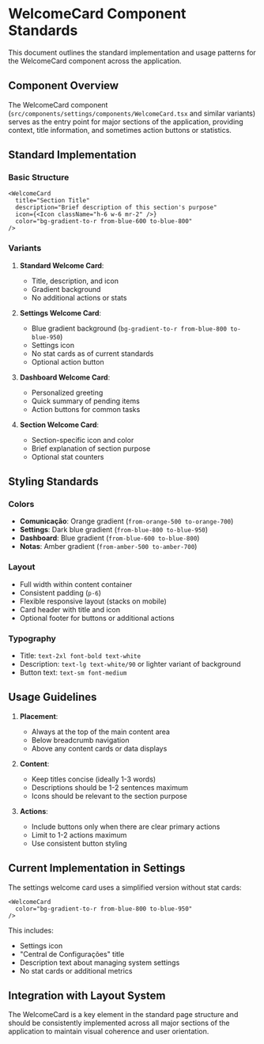 
# WelcomeCard Component Standards

This document outlines the standard implementation and usage patterns for the WelcomeCard component across the application.

## Component Overview

The WelcomeCard component (`src/components/settings/components/WelcomeCard.tsx` and similar variants) serves as the entry point for major sections of the application, providing context, title information, and sometimes action buttons or statistics.

## Standard Implementation

### Basic Structure

```tsx
<WelcomeCard
  title="Section Title"
  description="Brief description of this section's purpose"
  icon={<Icon className="h-6 w-6 mr-2" />}
  color="bg-gradient-to-r from-blue-600 to-blue-800"
/>
```

### Variants

1. **Standard Welcome Card**:
   - Title, description, and icon
   - Gradient background
   - No additional actions or stats

2. **Settings Welcome Card**:
   - Blue gradient background (`bg-gradient-to-r from-blue-800 to-blue-950`)
   - Settings icon
   - No stat cards as of current standards
   - Optional action button

3. **Dashboard Welcome Card**:
   - Personalized greeting
   - Quick summary of pending items
   - Action buttons for common tasks

4. **Section Welcome Card**:
   - Section-specific icon and color
   - Brief explanation of section purpose
   - Optional stat counters

## Styling Standards

### Colors

- **Comunicação**: Orange gradient (`from-orange-500 to-orange-700`)
- **Settings**: Dark blue gradient (`from-blue-800 to-blue-950`)
- **Dashboard**: Blue gradient (`from-blue-600 to-blue-800`)
- **Notas**: Amber gradient (`from-amber-500 to-amber-700`)

### Layout

- Full width within content container
- Consistent padding (`p-6`)
- Flexible responsive layout (stacks on mobile)
- Card header with title and icon
- Optional footer for buttons or additional actions

### Typography

- Title: `text-2xl font-bold text-white`
- Description: `text-lg text-white/90` or lighter variant of background
- Button text: `text-sm font-medium`

## Usage Guidelines

1. **Placement**:
   - Always at the top of the main content area
   - Below breadcrumb navigation
   - Above any content cards or data displays

2. **Content**:
   - Keep titles concise (ideally 1-3 words)
   - Descriptions should be 1-2 sentences maximum
   - Icons should be relevant to the section purpose

3. **Actions**:
   - Include buttons only when there are clear primary actions
   - Limit to 1-2 actions maximum
   - Use consistent button styling

## Current Implementation in Settings

The settings welcome card uses a simplified version without stat cards:

```tsx
<WelcomeCard 
  color="bg-gradient-to-r from-blue-800 to-blue-950"
/>
```

This includes:
- Settings icon
- "Central de Configurações" title
- Description text about managing system settings
- No stat cards or additional metrics

## Integration with Layout System

The WelcomeCard is a key element in the standard page structure and should be consistently implemented across all major sections of the application to maintain visual coherence and user orientation.
